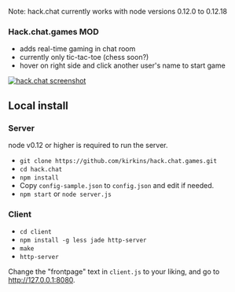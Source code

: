 Note: hack.chat currently works with node versions 0.12.0 to 0.12.18
### Hack.chat.games MOD
* adds real-time gaming in chat room
* currently only tic-tac-toe (chess soon?)
* hover on right side and click another user's name to start game

[![hack.chat screenshot](https://raw.githubusercontent.com/kirkins/hack.chat.games/master/screenshot.png)](https://youtu.be/NwusOLDp60s?t=5s)

## Local install

### Server

node v0.12 or higher is required to run the server.

* `git clone https://github.com/kirkins/hack.chat.games.git`
* `cd hack.chat`
* `npm install`
* Copy `config-sample.json` to `config.json` and edit if needed.
* `npm start` or `node server.js`

### Client
* `cd client`
* `npm install -g less jade http-server`
* `make`
* `http-server`

Change the "frontpage" text in `client.js` to your liking, and go to http://127.0.0.1:8080.
